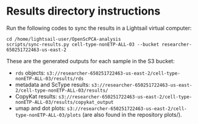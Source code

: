 # Results directory instructions

Run the following codes to sync the results in a Lightsail virtual computer:

```         
cd /home/lightsail-user/OpenScPCA-analysis
scripts/sync-results.py cell-type-nonETP-ALL-03 --bucket researcher-650251722463-us-east-2
```

These are the generated outputs for each sample in the S3 bucket:

-   `rds` objects: `s3://researcher-650251722463-us-east-2/cell-type-nonETP-ALL-03/results/rds`
-   metadata and ScType results: `s3://researcher-650251722463-us-east-2/cell-type-nonETP-ALL-03/results/`
-   CopyKat results: `s3://researcher-650251722463-us-east-2/cell-type-nonETP-ALL-03/results/copykat_output`
-   umap and dot plots: `s3://researcher-650251722463-us-east-2/cell-type-nonETP-ALL-03/plots` (are also found in the repository plots/).
